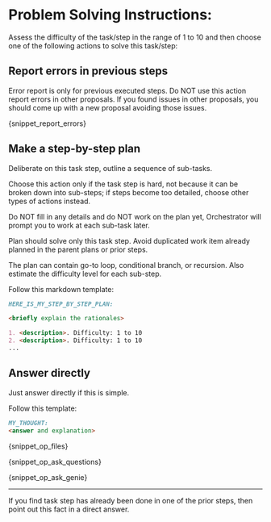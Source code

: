 # Problem Solving Instructions:

Assess the difficulty of the task/step in the range of 1 to 10 and then choose one of the following actions to solve 
this task/step:

## Report errors in previous steps

Error report is only for previous executed steps. Do NOT use this action report errors in other proposals. If you found 
issues in other proposals, you should come up with a new proposal avoiding those issues.

{snippet_report_errors}

## Make a step-by-step plan

Deliberate on this task step, outline a sequence of sub-tasks. 

Choose this action only if the task step is hard, not because it can be broken down into sub-steps; 
if steps become too detailed, choose other types of actions instead.

Do NOT fill in any details and do NOT work on the plan yet, Orchestrator will prompt you to work at each sub-task later.

Plan should solve only this task step. Avoid duplicated work item already planned in the parent plans or prior steps.

The plan can contain go-to loop, conditional branch, or recursion. Also estimate the difficulty level for each sub-step.

Follow this markdown template:

```markdown
HERE_IS_MY_STEP_BY_STEP_PLAN:

<briefly explain the rationales>

1. <description>. Difficulty: 1 to 10
2. <description>. Difficulty: 1 to 10
...
```

## Answer directly

Just answer directly if this is simple.

Follow this template:

`````markdown
MY_THOUGHT:
<answer and explanation>
`````

{snippet_op_files}

{snippet_op_ask_questions}

{snippet_op_ask_genie}

---

If you find task step has already been done in one of the prior steps, then point out this fact in a direct answer.
